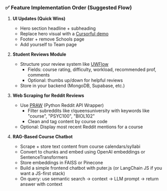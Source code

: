 ### ✅ **Feature Implementation Order (Suggested Flow)**

1. **UI Updates (Quick Wins)**

   - Hero section headline + subheading
   - Replace hero visual with a [Cursorful demo](https://www.cursor.sh)
   - Footer + remove Schools page
   - Add yourself to Team page

2. **Student Reviews Module**

   - Structure your review system like [UWFlow](https://uwflow.com/course/cs115)
     - Fields: course rating, difficulty, workload, recommended prof, comments
     - Optional: thumbs up/down for helpful reviews
   - Store in your backend (MongoDB, Supabase, etc.)

3. **Web Scraping for Reddit Reviews**

   - Use [PRAW](https://praw.readthedocs.io/) (Python Reddit API Wrapper)
     - Filter subreddits like r/queensuniversity with keywords like "course", "PSYC100", "BIOL102"
     - Clean and tag content by course code
   - Optional: Display most recent Reddit mentions for a course

4. **RAG-Based Course Chatbot**
   - Scrape + store text content from course calendars/syllabi
   - Convert to chunks and embed using OpenAI embeddings or SentenceTransformers
   - Store embeddings in FAISS or Pinecone
   - Build a simple frontend chatbot with puter.js (or LangChain JS if you want a JS-first stack)
   - On query: use semantic search → context → LLM prompt → return answer with context
